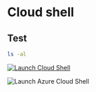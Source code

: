 # Cloud shell

## Test

```bash
ls -al
```

[![Launch Cloud Shell](https://shell.azure.com/images/launchcloudshell.png "Launch Cloud Shell")](https://shell.azure.com)


<a style="cursor:pointer" onclick='javascript:window.open("https://shell.azure.com", "toolbar=no,scrollbars=yes,resizable=yes,menubar=no,location=no,status=no")'><img alt="Launch Azure Cloud Shell" src="https://shell.azure.com/images/launchcloudshell.png" /></a>
